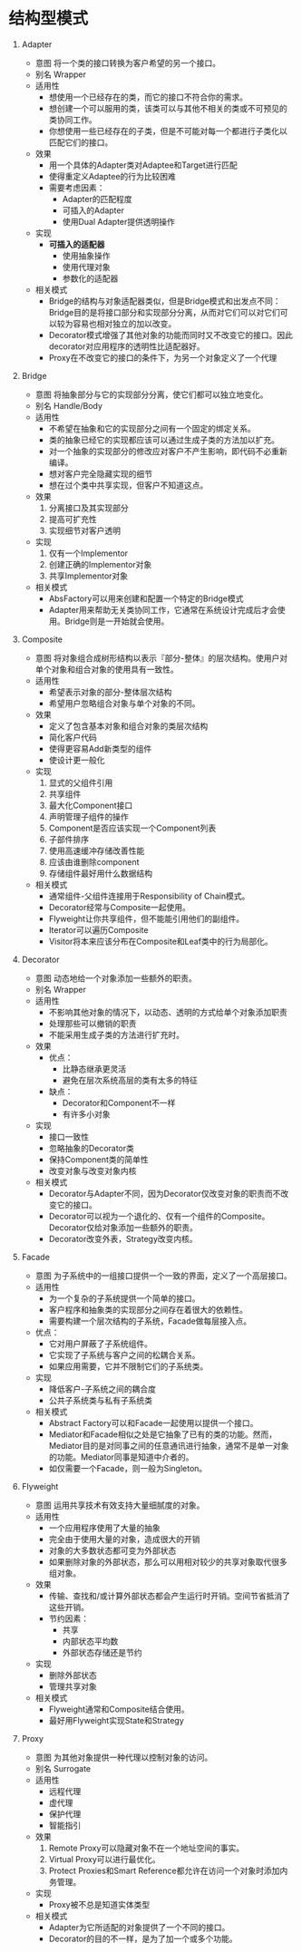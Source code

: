 # 结构型模式

1. Adapter
	- 意图
		将一个类的接口转换为客户希望的另一个接口。
	- 别名
		Wrapper
	- 适用性
		- 想使用一个已经存在的类，而它的接口不符合你的需求。
		- 想创建一个可以服用的类，该类可以与其他不相关的类或不可预见的类协同工作。
		- 你想使用一些已经存在的子类，但是不可能对每一个都进行子类化以匹配它们的接口。
	- 效果
		- 用一个具体的Adapter类对Adaptee和Target进行匹配
		- 使得重定义Adaptee的行为比较困难
		- 需要考虑因素：
			- Adapter的匹配程度
			- 可插入的Adapter
			- 使用Dual Adapter提供透明操作
	- 实现
		- **可插入的适配器**
			- 使用抽象操作
			- 使用代理对象
			- 参数化的适配器
	- 相关模式
		- Bridge的结构与对象适配器类似，但是Bridge模式和出发点不同：Bridge目的是将接口部分和实现部分分离，从而对它们可以对它们可以较为容易也相对独立的加以改变。
		- Decorator模式增强了其他对象的功能而同时又不改变它的接口。因此decorator对应用程序的透明性比适配器好。
		- Proxy在不改变它的接口的条件下，为另一个对象定义了一个代理

2. Bridge
	- 意图
		将抽象部分与它的实现部分分离，使它们都可以独立地变化。
	- 别名
		Handle/Body
	- 适用性
		- 不希望在抽象和它的实现部分之间有一个固定的绑定关系。
		- 类的抽象已经它的实现都应该可以通过生成子类的方法加以扩充。
		- 对一个抽象的实现部分的修改应对客户不产生影响，即代码不必重新编译。
		- 想对客户完全隐藏实现的细节
		- 想在过个类中共享实现，但客户不知道这点。
	- 效果
		1. 分离接口及其实现部分
		2. 提高可扩充性
		3. 实现细节对客户透明
	- 实现
		1. 仅有一个Implementor
		2. 创建正确的Implementor对象
		3. 共享Implementor对象
	- 相关模式
		- AbsFactory可以用来创建和配置一个特定的Bridge模式
		- Adapter用来帮助无关类协同工作，它通常在系统设计完成后才会使用。Bridge则是一开始就会使用。

3. Composite
	- 意图
		将对象组合成树形结构以表示『部分-整体』的层次结构。使用户对单个对象和组合对象的使用具有一致性。
	- 适用性
		- 希望表示对象的部分-整体层次结构
		- 希望用户忽略组合对象与单个对象的不同。
	- 效果
		- 定义了包含基本对象和组合对象的类层次结构
		- 简化客户代码
		- 使得更容易Add新类型的组件
		- 使设计更一般化
	- 实现
		1. 显式的父组件引用
		2. 共享组件
		3. 最大化Component接口
		4. 声明管理子组件的操作
		5. Component是否应该实现一个Component列表
		6. 子部件排序
		7. 使用高速缓冲存储改善性能
		8. 应该由谁删除component
		9. 存储组件最好用什么数据结构
	- 相关模式
		- 通常组件-父组件连接用于Responsibility of Chain模式。
		- Decorator经常与Composite一起使用。
		- Flyweight让你共享组件，但不能能引用他们的副组件。
		- Iterator可以遍历Composite
		- Visitor将本来应该分布在Composite和Leaf类中的行为局部化。

4. Decorator
	- 意图
		动态地给一个对象添加一些额外的职责。
	- 别名
		Wrapper
	-  适用性
		- 不影响其他对象的情况下，以动态、透明的方式给单个对象添加职责
		- 处理那些可以撤销的职责
		- 不能采用生成子类的方法进行扩充时。
	- 效果
		- 优点：
			- 比静态继承更灵活
			- 避免在层次系统高层的类有太多的特征
		- 缺点：
			- Decorator和Component不一样
			- 有许多小对象
	- 实现
		- 接口一致性
		- 忽略抽象的Decorator类
		- 保持Component类的简单性
		- 改变对象与改变对象内核
	- 相关模式
		- Decorator与Adapter不同，因为Decorator仅改变对象的职责而不改变它的接口。
		- Decorator可以视为一个退化的、仅有一个组件的Composite。Decorator仅给对象添加一些额外的职责。
		- Decorator改变外表，Strategy改变内核。

5. Facade
	- 意图
		为子系统中的一组接口提供一个一致的界面，定义了一个高层接口。
	- 适用性
		- 为一个复杂的子系统提供一个简单的接口。
		- 客户程序和抽象类的实现部分之间存在着很大的依赖性。
		- 需要构建一个层次结构的子系统，Facade做每层接入点。
	- 优点：
		- 它对用户屏蔽了子系统组件。
		- 它实现了子系统与客户之间的松耦合关系。
		- 如果应用需要，它并不限制它们的子系统类。
	- 实现
		- 降低客户-子系统之间的耦合度
		- 公共子系统类与私有子系统类
	- 相关模式
		- Abstract Factory可以和Facade一起使用以提供一个接口。
		- Mediator和Facade相似之处是它抽象了已有的类的功能。然而，Mediator目的是对同事之间的任意通讯进行抽象，通常不是单一对象的功能。Mediator同事是知道中介者的。
		- 如仅需要一个Facade，则一般为Singleton。

6. Flyweight
	- 意图
		运用共享技术有效支持大量细腻度的对象。
	- 适用性
		- 一个应用程序使用了大量的抽象
		- 完全由于使用大量的对象，造成很大的开销
		- 对象的大多数状态都可变为外部状态
		- 如果删除对象的外部状态，那么可以用相对较少的共享对象取代很多组对象。
	- 效果
		- 传输、查找和/或计算外部状态都会产生运行时开销。空间节省抵消了这些开销。
		- 节约因素：
			- 共享
			- 内部状态平均数
			- 外部状态存储还是节约
	- 实现
		- 删除外部状态
		- 管理共享对象
	- 相关模式
		- Flyweight通常和Composite结合使用。
		- 最好用Flyweight实现State和Strategy
7. Proxy
	- 意图 为其他对象提供一种代理以控制对象的访问。
	- 别名 Surrogate
	- 适用性
		- 远程代理
		- 虚代理
		- 保护代理
		- 智能指引
	- 效果
		1. Remote Proxy可以隐藏对象不在一个地址空间的事实。
		2. Virtual Proxy可以进行最优化。
		3. Protect Proxies和Smart Reference都允许在访问一个对象时添加内务管理。
	- 实现
		- Proxy被不总是知道实体类型
	- 相关模式
		- Adapter为它所适配的对象提供了一个不同的接口。
		- Decorator的目的不一样，是为了加一个或多个功能。
